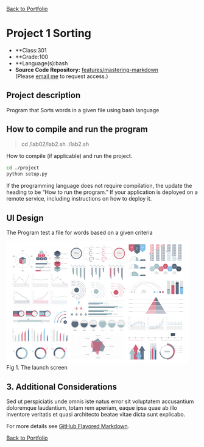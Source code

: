 [Back to Portfolio](./)

Project 1 Sorting
===============

-   **Class:301
-   **Grade:100
-   **Language(s):bash
-   **Source Code Repository:** [features/mastering-markdown](https://github.com/sgnjuguna/csci-301-spring-2022/commit/fcc36553510f81cfdb856c727c726458a2713f4f#diff-02d124c25c7174a703518f0b5e8d97b0ecc1b203f9cbda216cbadc6978b358f2)  
    (Please [email me](mailto:sgnjuguna@csustudent.net?subject=GitHub%20Access) to request access.)

## Project description

Program that Sorts words in a given file using bash language

## How to compile and run the program
> cd /lab02/lab2.sh
> ./lab2.sh

How to compile (if applicable) and run the project.

```bash
cd ./project
python setup.py
```

If the programming language does not require compilation, the update the heading to be “How to run the program.” If your application is deployed on a remote service, including instructions on how to deploy it.

## UI Design
The Program test a file for words based on a given criteria


![screenshot](images/dummy_thumbnail.jpg)  
Fig 1. The launch screen




## 3. Additional Considerations

Sed ut perspiciatis unde omnis iste natus error sit voluptatem accusantium doloremque laudantium, totam rem aperiam, eaque ipsa quae ab illo inventore veritatis et quasi architecto beatae vitae dicta sunt explicabo. 

For more details see [GitHub Flavored Markdown](https://guides.github.com/features/mastering-markdown/).

[Back to Portfolio](./)
